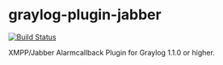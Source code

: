 graylog-plugin-jabber
=====================
[![Build Status](https://travis-ci.org/Graylog2/graylog-plugin-jabber.svg?branch=master)](https://travis-ci.org/Graylog2/graylog-plugin-jabber)

XMPP/Jabber Alarmcallback Plugin for Graylog 1.1.0 or higher.
